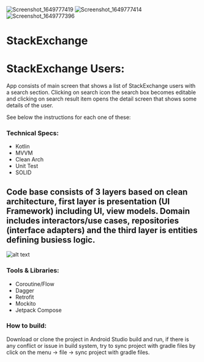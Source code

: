 ![Screenshot_1649777419](https://user-images.githubusercontent.com/5457179/163000081-65723a43-adb3-4d40-b550-60b861eaa5f5.png)
![Screenshot_1649777414](https://user-images.githubusercontent.com/5457179/163000104-b93b05ad-c297-4bee-bd7c-914e9f199645.png)
![Screenshot_1649777396](https://user-images.githubusercontent.com/5457179/163000108-1c66c927-b4ca-4c77-a043-459ed9ed1bb2.png)
# StackExchange

# StackExchange Users:

App consists of main screen that shows a list of StackExchange users with a search section. Clicking on search icon the search box becomes editable and clicking on search result item opens the detail screen that shows some details of the user.

See below the instructions for each one of these:

### Technical Specs:
- Kotlin
- MVVM
- Clean Arch
- Unit Test
- SOLID

Code base consists of 3 layers based on clean architecture, first layer is presentation (UI Framework) including UI, view models. Domain includes interactors/use cases, repositories (interface adapters) and the third layer is entities defining busiess logic.
---
![alt text](https://blog.cleancoder.com/uncle-bob/images/2012-08-13-the-clean-architecture/CleanArchitecture.jpg)


### Tools & Libraries:
- Coroutine/Flow
- Dagger
- Retrofit
- Mockito
- Jetpack Compose

### How to build:
Download or clone the project in Android Studio build and run, if there is any conflict or issue in build system, try to sync project with gradle files by click on the menu -> file -> sync project with gradle files.
